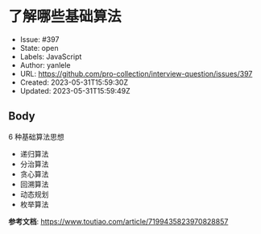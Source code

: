 # 了解哪些基础算法

- Issue: #397
- State: open
- Labels: JavaScript
- Author: yanlele
- URL: https://github.com/pro-collection/interview-question/issues/397
- Created: 2023-05-31T15:59:30Z
- Updated: 2023-05-31T15:59:49Z

## Body

6 种基础算法思想

- 递归算法
- 分治算法
- 贪心算法
- 回溯算法
- 动态规划
- 枚举算法

**参考文档**: https://www.toutiao.com/article/7199435823970828857


